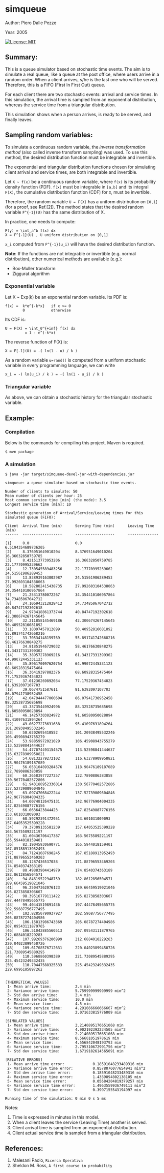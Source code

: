 
# simqueue


Author: Piero Dalle Pezze

Year: 2005

[![License: MIT](https://img.shields.io/badge/License-MIT-yellow.svg)](https://opensource.org/licenses/MIT)

## Summary:

This is a queue simulator based on stochastic time events.
The aim is to simulate a real queue, like a queue at the post office,
where users arrive in a random order. When a client arrives, s/he is
the last one who will be served. Therefore, this is a FIFO (First In First Out) queue.

For each client there are two stochastic events: arrival and service times. 
In this simulation, the arrival time is sampled from an exponential distribution, 
whereas the service time from a triangular distribution.

This simulation shows when a person arrives, is ready to be served, and finally leaves.    


## Sampling random variables:
To simulate a continuous random variable, the _inverse transformation method_ 
(also called inverse transform sampling) was used. To use this method, the desired 
distribution function must be integrable and invertible. 

The exponential and triangular distribution functions chosen for simulating client arrival 
and service times, are both integrable and invertible.

Let `X ~ f(x)` be a continuous random variable, where `f(x)` is its probability density function (PDF). 
`f(x)` must be integrable in `[a,b]` and its integral `F(X)`, the cumulative distribution function (CDF) for `X`, 
must be invertible.

Therefore, the random variable `U = F(X)` has a uniform distribution on `[0,1]` (for a proof, see Ref.[2]). 
The method states that the desired random variable `F^{-1}(U)` has the same distribution of X.

In practice, one needs to compute:
```
F(y) = \int_a^b f(x) dx
X = F^{-1}(U) , U uniform distribution on [0,1]
```
`x_i` computed from `F^{-1}(u_i)` will have the desired distribution function.


__Note:__
If the functions are not integrable or invertible (e.g. normal distribution), other numerical 
methods are available (e.g.):

- Box-Muller transform
- Ziggurat algorithm


### Exponential variable
Let X ~ Exp(k) be an exponential random variable. Its PDF is:
```
f(x) =  k*e^{-k*x}   if x >= 0
    	0		     otherwise
```	    
Its CDF is:
```
U = F(X) = \int_0^{+inf} f(x) dx
	     = 1 - e^(-k*x)
```
The reverse function of F(X) is:
```
X = F[-1](U) = -( ln(1 - u) / k )
```
As a random variable `u=rand()` is computed from a uniform stochastic variable 
in every programming language, we can write
```
x_i = -( ln(u_i) / k ) = -( ln(1 - u_i) / k )
```


### Triangular variable
As above, we can obtain a stochastic history for the triangular stochastic variable.	




## Example:
### Compilation
Below is the commands for compiling this project. Maven is required.
```
$ mvn package
```

### A simulation
```
$ java -jar target/simqueue-devel-jar-with-dependencies.jar 

simqueue: a queue simulator based on stochastic time events.

Number of clients to simulate: 50
Mean number of clients per hour: 25
Most common service time [min] (the mode): 3.5
Longest service time [min]: 10

Stochastic generation of Arrival/Service/Leaving times for this simulated queue (FIFO):

Client  Arrival Time (min)      Serving Time (min)      Leaving Time (min)
------  ------------------      ------------------      ------------------
[1]     0.0     				0.0     				6.5194354689736205
[2]     8.376951649010204       8.376951649010204       16.36632850759785
[3]     8.421513773953206       16.36632850759785       22.17770995239662
[4]     12.730545589483256      22.17770995239662       24.51561986289453
[5]     13.838939163002987      24.51561986289453       27.992603104538063
[6]     18.582802415438735      27.992603104538063      34.354410106957864
[7]     21.25313780072267       34.354410106957864      34.73485067042712
[8]     24.106943212828412      34.73485067042712       40.84747192302618
[9]     24.973418861373744      40.84747192302618       42.300674267145645
[10]    32.211858145469186      42.300674267145645      50.40952816081892
[11]    33.18097457812899       50.40952816081892       55.891741742668216
[12]    33.70534148159769       55.891741742668216      58.46176630848275
[13]    34.81851946729032       58.46176630848275       61.34317331399302
[14]    35.38957278969216       61.34317331399302       64.99072445331123
[15]    35.896170097620754      64.99072445331123       68.60928315475404
[16]    36.36419397882376       68.60928315475404       77.17529367454023
[17]    37.01230269892034       77.17529367454023       81.6392097107703
[18]    39.0674751587611        81.6392097107703        86.07941738952458
[19]    42.047944477060604      86.07941738952458       88.32528735685698
[20]    43.33735449924996       88.32528735685698       91.60580950028894
[21]    46.14257303824972       91.60580950028894       95.41097631894264
[22]    49.06277273631638       95.41097631894264       101.20938495532246
[23]    50.6202695410552        101.20938495532246      106.45908943755279
[24]    53.98859972021029       106.45908943755279      113.52598841444637
[25]    54.477074493154575      113.52598841444637      116.63278909958821
[26]    54.68132279272102       116.63278909958821      118.90476189187089
[27]    56.053104893284576      118.90476189187089      122.7890886383858
[28]    60.26583977227257       122.7890886383858       130.56770402572806
[29]    61.943180952336014      130.56770402572806      137.52739009604846
[30]    63.09747068422244       137.52739009604846      142.96776904004335
[31]    64.60748126475131       142.96776904004335      147.82549887776156
[32]    66.0636423844423        147.82549887776156      153.601031009093
[33]    68.59292391472951       153.601031009093        157.64053525399228
[34]    79.37309135581239       157.64053525399228      163.5675589221197
[35]    81.60436706417387       163.5675589221197       165.5944018159401
[36]    82.19045930690771       165.5944018159401       167.85188913952493
[37]    84.71241687698245       167.85188913952493      171.88796553469203
[38]    88.1287436537038        171.88796553469203      174.8540374363189
[39]    88.49883904414979       174.8540374363189       182.8612856504571
[40]    94.84619522948759       182.8612856504571       189.66459519021046
[41]    96.25047362076123       189.66459519021046      195.8273858303607
[42]    98.39516779111422       195.8273858303607       197.44478495655775
[43]    99.40441519891436       197.44478495655775      202.59687756777495
[44]    102.82850790937927      202.59687756777495      205.08787274404986
[45]    106.15813986743369      205.08787274404986      207.09543111879765
[46]    106.51042885560513      207.09543111879765      212.6884018229283
[47]    107.99269376286999      212.6884018229283       220.04023899450726
[48]    109.61708576712631      220.04023899450726      221.73089545889295
[49]    110.5968860398389       221.73089545889295      225.45423249332435
[50]    110.70447588325533      225.45423249332435      229.6996185897262


[THEORETICAL VALUES]
 1- Mean arrive time:           2.4 min
 2- Variance arrive time:       5.759999999999999 min^2
 3- Std dev arrive time:        2.4 min
 4- Maximum service time:       10.0 min
 5- Mean service time:          4.5 min
 6- Variance service time:      4.291666666666667 min^2
 7- Std dev service time:       2.071633815776009 min

[SIMULATED VALUES]
 1- Mean arrive time:           2.2140895176651068 min 
 2- Variance arrive time:       4.902192392234505 min^2 
 3- Std dev arrive time:        2.2140895176651068 min 
 4- Maximum service time:       8.56601051978619 min 
 5- Mean service time:          4.556842048193793 min 
 6- Variance service time:      2.795310672991756 min^2 
 7- Std dev service time:       1.6719182614565091 min 

[RELATIVE ERRORS]
 1- Mean arrive time error:             0.18591048233489316 min 
 2- Variance arrive time error:         0.8578076077654941 min^2 
 3- Std dev arrive time error:          0.18591048233489316 min 
 4- Maximum service time error:         1.4339894802138105 min 
 5- Mean service time error:            0.05684204819379257 min 
 6- Variance service time error:        1.4963559936749111 min^2 
 7- Std dev service time error:         0.3997155543194997 min 

Running time of the simulation: 0 min 0 s 5 ms
```

Notes:

1. Time is expressed in minutes in this model.
2. When a client leaves the service (Leaving Time) another is served.
3. Client arrival time is sampled from an exponential distribution.
4. Client actual service time is sampled from a triangular distribution.


## References:

1. Malesani Paolo, `Ricerca Operativa`
2. Sheldon M. Ross, `A first course in probability`
